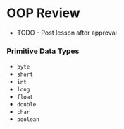 # OOP Review

* TODO - Post lesson after approval

### Primitive Data Types
* `byte`
* `short`
* `int`
* `long`
* `float`
* `double`
* `char`
* `boolean`
